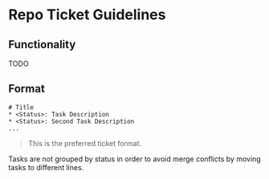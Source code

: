 # Repo Ticket Guidelines
## Functionality
TODO
## Format 
```
# Title
* <Status>: Task Description
* <Status>: Second Task Description
...
```
> This is the preferred ticket format.

Tasks are not grouped by status in order to avoid merge conflicts by moving tasks to different lines. 